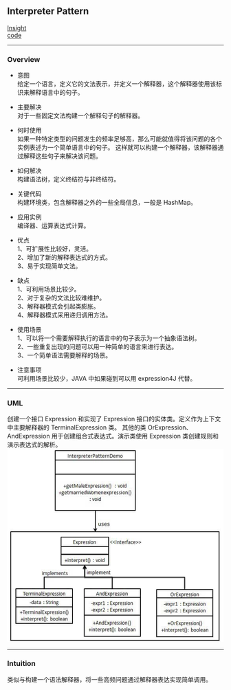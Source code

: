 ## Interpreter Pattern
[Insight](https://www.runoob.com/design-pattern/interpreter-pattern.html)  
[code](https://github.com/wan-h/BrainpowerCode/blob/master/DesignPatterns/InterpreterPattern.py)

---
### Overview  
* 意图  
给定一个语言，定义它的文法表示，并定义一个解释器，这个解释器使用该标识来解释语言中的句子。

* 主要解决  
对于一些固定文法构建一个解释句子的解释器。

* 何时使用  
如果一种特定类型的问题发生的频率足够高，那么可能就值得将该问题的各个实例表述为一个简单语言中的句子。
这样就可以构建一个解释器，该解释器通过解释这些句子来解决该问题。

* 如何解决  
构建语法树，定义终结符与非终结符。

* 关键代码  
构建环境类，包含解释器之外的一些全局信息，一般是 HashMap。

* 应用实例  
编译器、运算表达式计算。

* 优点  
1、可扩展性比较好，灵活。   
2、增加了新的解释表达式的方式。   
3、易于实现简单文法。

* 缺点  
1、可利用场景比较少。   
2、对于复杂的文法比较难维护。   
3、解释器模式会引起类膨胀。   
4、解释器模式采用递归调用方法。

* 使用场景  
1、可以将一个需要解释执行的语言中的句子表示为一个抽象语法树。   
2、一些重复出现的问题可以用一种简单的语言来进行表达。   
3、一个简单语法需要解释的场景。

* 注意事项  
可利用场景比较少，JAVA 中如果碰到可以用 expression4J 代替。

---
### UML  
创建一个接口 Expression 和实现了 Expression 接口的实体类。定义作为上下文中主要解释器的 TerminalExpression 类。
其他的类 OrExpression、AndExpression 用于创建组合式表达式。演示类使用 Expression 类创建规则和演示表达式的解析。  
![](src/UML_0.png)  

---
### Intuition  
类似与构建一个语法解释器，将一些高频问题通过解释器表达实现简单调用。